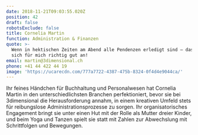 ```yaml
---
date: 2018-11-21T09:03:55.020Z
position: 42
draft: false
robotsExclude: false
title: Cornelia Martin
function: Administration & Finanzen
quote: >-
  Wenn in hektischen Zeiten am Abend alle Pendenzen erledigt sind – das fühlt
  sich für mich richtig gut an!
email: martin@3dimensional.ch
phone: +41 44 422 44 19
image: 'https://ucarecdn.com/777a7722-4387-475b-8324-0f4d4e9044ca/'
---
```

Ihr feines Händchen für Buchhaltung und Personalwesen hat Cornelia Martin in den unterschiedlichsten Branchen perfektioniert, bevor sie bei 3dimensional die Herausforderung annahm, in einem kreativen Umfeld stets für reibungslose Administrationsprozesse zu sorgen. Ihr organisatorisches Engagement bringt sie unter einen Hut mit der Rolle als Mutter dreier Kinder, und beim Yoga und Tanzen spielt sie statt mit Zahlen zur Abwechslung mit Schrittfolgen und Bewegungen.
